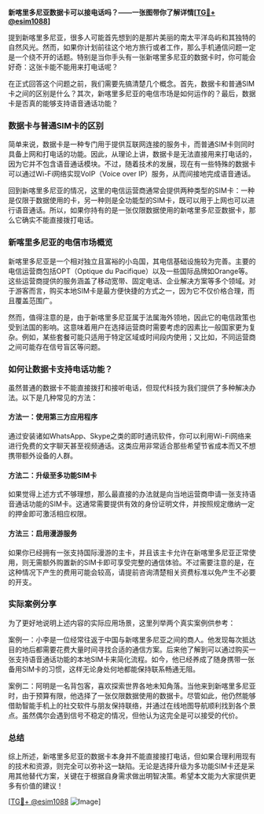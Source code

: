 **新喀里多尼亚数据卡可以接电话吗？——一张图带你了解详情[[TG💪+ @esim1088](https://t.me/s/esim1088)]**

提到新喀里多尼亚，很多人可能首先想到的是那片美丽的南太平洋岛屿和其独特的自然风光。然而，如果你计划前往这个地方旅行或者工作，那么手机通信问题一定是一个绕不开的话题。特别是当你手头有一张新喀里多尼亚的数据卡时，你可能会好奇：这张卡能不能用来打电话呢？

在正式回答这个问题之前，我们需要先搞清楚几个概念。首先，数据卡和普通SIM卡之间的区别是什么？其次，新喀里多尼亚的电信市场是如何运作的？最后，数据卡是否真的能够支持语音通话功能？

### 数据卡与普通SIM卡的区别

简单来说，数据卡是一种专门用于提供互联网连接的服务卡，而普通SIM卡则同时具备上网和打电话的功能。因此，从理论上讲，数据卡是无法直接用来打电话的，因为它并不包含语音通话模块。不过，随着技术的发展，现在有一些特殊的数据卡可以通过Wi-Fi网络实现VoIP（Voice over IP）服务，从而间接地完成语音通话。

回到新喀里多尼亚的情况，这里的电信运营商通常会提供两种类型的SIM卡：一种是仅限于数据使用的卡，另一种则是全功能型的SIM卡，既可以用于上网也可以进行语音通话。所以，如果你持有的是一张仅限数据使用的新喀里多尼亚数据卡，那么它确实不能直接拨打电话。

### 新喀里多尼亚的电信市场概览

新喀里多尼亚是一个相对独立且富裕的小岛国，其电信基础设施较为完善。主要的电信运营商包括OPT（Optique du Pacifique）以及一些国际品牌如Orange等。这些运营商提供的服务涵盖了移动宽带、固定电话、企业解决方案等多个领域。对于游客而言，购买本地SIM卡是最方便快捷的方式之一，因为它不仅价格合理，而且覆盖范围广。

然而，值得注意的是，由于新喀里多尼亚属于法属海外领地，因此它的电信政策也受到法国的影响。这意味着用户在选择运营商时需要考虑的因素比一般国家更为复杂。例如，某些套餐可能只适用于特定区域或时间段内使用；又比如，不同运营商之间可能存在信号盲区等问题。

### 如何让数据卡支持电话功能？

虽然普通的数据卡不能直接拨打和接听电话，但现代科技为我们提供了多种解决办法。以下是几种常见的方法：

#### 方法一：使用第三方应用程序
通过安装诸如WhatsApp、Skype之类的即时通讯软件，你可以利用Wi-Fi网络来进行免费的文字聊天甚至视频通话。这类应用非常适合那些希望节省成本而又不想携带额外设备的人群。

#### 方法二：升级至多功能SIM卡
如果觉得上述方式不够理想，那么最直接的办法就是向当地运营商申请一张支持语音通话功能的SIM卡。这通常需要提供有效的身份证明文件，并按照规定缴纳一定的押金即可激活相应权限。

#### 方法三：启用漫游服务
如果你已经拥有一张支持国际漫游的主卡，并且该主卡允许在新喀里多尼亚正常使用，则无需额外购置新的SIM卡即可享受完整的通信体验。不过需要注意的是，在这种情况下产生的费用可能会较高，请提前咨询清楚相关资费标准以免产生不必要的开支。

### 实际案例分享

为了更好地说明上述内容的实际应用场景，这里列举两个真实案例供参考：

案例一：小李是一位经常往返于中国与新喀里多尼亚之间的商人。他发现每次抵达目的地后都需要花费大量时间寻找合适的通信方案。后来他了解到可以通过购买一张支持语音通话功能的本地SIM卡来简化流程。如今，他已经养成了随身携带一张备用SIM卡的习惯，这样无论身处何地都能保持联系畅通无阻。

案例二：阿明是一名背包客，喜欢探索世界各地未知角落。当他来到新喀里多尼亚时，由于预算有限，他选择了一张仅限数据使用的数据卡。尽管如此，他仍然能够借助智能手机上的社交软件与朋友保持联络，并通过在线地图导航顺利找到各个景点。虽然偶尔会遇到信号不稳定的情况，但他认为这完全是可以接受的代价。

### 总结

综上所述，新喀里多尼亚的数据卡本身并不能直接接打电话，但如果合理利用现有的技术和资源，则完全可以弥补这一缺陷。无论是选择升级为多功能SIM卡还是采用其他替代方案，关键在于根据自身需求做出明智决策。希望本文能为大家提供更多有价值的建议！

[[TG💪+ @esim1088](https://t.me/s/esim1088) ![Image](https://i.postimg.cc/4NQfJmqS/Snipaste-2025-05-13-00-14-12.png)]